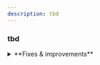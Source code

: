 ```yaml
---
description: tbd
---
```


### tbd

<details>
<summary>**Fixes & improvements**</summary>

- [TBD: Update LR guides if FF is enabled]A new **Logical replication** page is now available under **Settings** in the Neon Console. This is where you can enable logical replication for your Neon project. Neon's logical replication feature lets you stream data from Neon to external data platforms and services. For more, see [Get started with logical replication](/docs/guides/logical-replication-guide). 
- [TBD: Add Delete account docs] Neon account deletion is now self-serve via a **Delete account** page under **Account settings**.  

</details>
